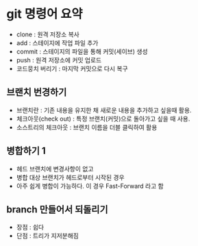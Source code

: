 # git 명령어 요약

 - clone : 원격 저장소 복사
 - add : 스테이지에 작업 파일 추가
 - commit : 스테이지의 파일을 통해 커밋(세이브) 생성
 - push : 원격 저장소에 커밋 업로드
 - 코드뭉치 버리기 : 마지막 커밋으로 다시 복구

 ## 브랜치 번경하기

 - 브랜치란 : 기존 내용을 유지한 채 새로운 내용을 추가하고 싶을때 활용.
 - 체크아웃(check out) : 특정 브랜치(커밋)으로 돌아가고 싶을 때 사용.
 - 소스트리의 체크아웃 : 브랜치 이름을 더블 클릭하여 활용

 ## 병합하기 1

 - 헤드 브랜치에 변경사항이 없고
 - 병합 대상 브랜치가 헤드로부터 시작된 경우
 - 아주 쉽게 병합이 가능하다. 이 경우 Fast-Forward 라고 함

 ## branch 만들어서 되돌리기
 - 장점 : 쉽다
 - 단점 : 트리가 지저분해짐